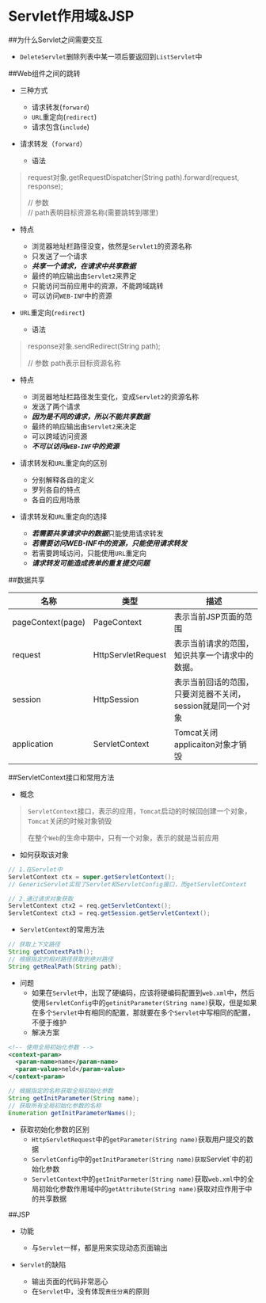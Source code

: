 # Servlet作用域&JSP
##为什么Servlet之间需要交互
* `DeleteServlet`删除列表中某一项后要返回到`ListServlet`中

##Web组件之间的跳转

* 三种方式
  * 请求转发(`forward`)
  * `URL`重定向(`redirect`)
  * 请求包含(`include`)

* 请求转发（`forward`）
  * 语法
>  request对象.getRequestDispatcher(String path).forward(request, response);
>  
>  // 参数  
>  // path表明目标资源名称(需要跳转到哪里)

  * 特点
    * 浏览器地址栏路径没变，依然是`Servlet1`的资源名称
    * 只发送了一个请求
    * ***共享一个请求，在请求中共享数据***
    * 最终的响应输出由`Servlet2`来界定
    * 只能访问当前应用中的资源，不能跨域跳转
    * 可以访问`WEB-INF`中的资源


* `URL`重定向(`redirect`)
  * 语法
>response对象.sendRedirect(String path);
>
>// 参数
>path表示目标资源名称

  * 特点
    * 浏览器地址栏路径发生变化，变成`Servlet2`的资源名称
    * 发送了两个请求
    * ***因为是不同的请求，所以不能共享数据***
    * 最终的响应输出由`Servlet2`来决定
    * 可以跨域访问资源
    * ***不可以访问`WEB-INF`中的资源***

* 请求转发和`URL`重定向的区别
  * 分别解释各自的定义
  * 罗列各自的特点
  * 各自的应用场景

* 请求转发和`URL`重定向的选择
  * ***若需要共享请求中的数据***只能使用请求转发
  * ***若需要访问WEB-INF中的资源，只能使用请求转发***
  * 若需要跨域访问，只能使用`URL`重定向
  * ***请求转发可能造成表单的重复提交问题***

##数据共享

名称 | 类型 | 描述
-|-|-
pageContext(page) | PageContext | 表示当前JSP页面的范围
request | HttpServletRequest | 表示当前请求的范围，知识共享一个请求中的数据。
session | HttpSession | 表示当前回话的范围，只要浏览器不关闭，session就是同一个对象
application | ServletContext | Tomcat关闭applicaiton对象才销毁

##ServletContext接口和常用方法

* 概念
>`ServletContext`接口，表示的应用，`Tomcat`启动的时候回创建一个对象，`Tomcat`关闭的时候对象销毁
>
>在整个`Web`的生命中期中，只有一个对象，表示的就是当前应用

* 如何获取该对象
```java
// 1.在Servlet中
ServletContext ctx = super.getServletContext();
// GenericServlet实现了Servlet和ServletConfig接口，而getServletContext

// 2.通过请求对象获取
ServletContext ctx2 = req.getServletContext();
ServletContext ctx3 = req.getSession.getServletContext();
```

* `ServletContext`的常用方法

```java
// 获取上下文路径
String getContextPath();
// 根据指定的相对路径获取到绝对路径
String getRealPath(String path);
```

* 问题
  * 如果在`Servlet`中，出现了硬编码，应该将硬编码配置到`web.xml`中，然后使用`ServletConfig`中的`getinitParameter(String name)`获取，但是如果在多个`Servlet`中有相同的配置，那就要在多个`Servlet`中写相同的配置，不便于维护
  * 解决方案

```xml
<!-- 使用全局初始化参数 -->
<context-param>
  <param-name>name</param-name>
  <param-value>neld</param-value>
</context-param>
```

```java
// 根据指定的名称获取全局初始化参数
String getInitParameter(String name);
// 获取所有全局初始化参数的名称
Enumeration getInitParameterNames();
```

* 获取初始化参数的区别
  * `HttpServletRequest`中的`getParameter(String name)`获取用户提交的数据
  * `ServletConfig`中的`getInitParameter(String name)获取`Servlet`中的初始化参数
  * `ServletContext`中的`getInitParmeter(String name)`获取`web.xml`中的全局初始化参数作用域中的`getAttribute(String name)`获取对应作用于中的共享数据


##JSP

* 功能
  * 与`Servlet`一样，都是用来实现动态页面输出

* `Servlet`的缺陷
  * 输出页面的代码非常恶心
  * 在`Servlet`中，没有体现`责任分离`的原则




 



